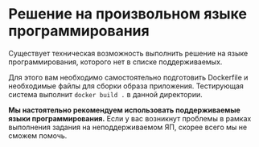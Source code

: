 # Решение на произвольном языке программирования

Существует техническая возможность выполнить решение на языке программирования, которого нет в списке поддерживаемых.

Для этого вам необходимо самостоятельно подготовить Dockerfile и необходимые файлы для сборки образа приложения.
Тестирующая система выполнит `docker build .` в данной директории.

**Мы настоятельно рекомендуем использовать поддерживаемые языки программирования.**
Если у вас возникнут проблемы в рамках выполнения задания на неподдерживаемом ЯП, скорее всего мы не сможем помочь.